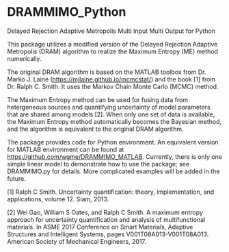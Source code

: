 # DRAMMIMO_Python
Delayed Rejection Adaptive Metropolis Multi Input Multi Output for Python

This package utilizes a modified version of the Delayed Rejection Adaptive Metropolis (DRAM) algorithm to realize the Maximum Entropy (ME) method numerically. 

The original DRAM algorithm is based on the MATLAB toolbox from Dr. Marko J. Laine (https://mjlaine.github.io/mcmcstat/) and the book [1] from Dr. Ralph C. Smith. It uses the Markov Chain Monte Carlo (MCMC) method.

The Maximum Entropy method can be used for fusing data from hetergeneous sources and quantifying uncertainty of model parameters that are shared among models [2]. When only one set of data is available, the Maximum Entropy method automatically becomes the Bayesian method, and the algorithm is equivalent to the original DRAM algorithm.

The package provides code for Python environment. An equivalent version for MATLAB environment can be found at https://github.com/wgme/DRAMMIMO_MATLAB. Currently, there is only one simple linear model to demonstrate how to use the package; see DRAMMIMO.py for details. More complicated examples will be added in the future.

[1] Ralph C Smith. Uncertainty quantification: theory, implementation, and applications, volume 12. Siam, 2013.

[2] Wei Gao, William S Oates, and Ralph C Smith. A maximum entropy approach for uncertainty quantification and analysis of multifunctional materials. In ASME 2017 Conference on Smart Materials, Adaptive Structures and Intelligent Systems, pages V001T08A013-V001T08A013. American Society of Mechanical Engineers, 2017.
